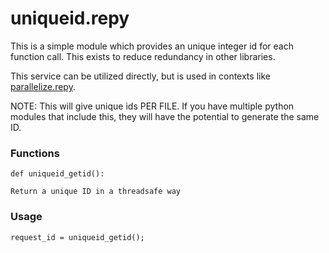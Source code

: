 # uniqueid.repy

This is a simple module which provides an unique integer id for each function call. This exists to reduce redundancy in other libraries.

This service can be utilized directly, but is used in contexts like [parallelize.repy](parallelize.repy.md).
	
NOTE: This will give unique ids PER FILE. If you have multiple python modules that include this, they will have the potential to generate the same ID.

### Functions

```
def uniqueid_getid():
```
    Return a unique ID in a threadsafe way

### Usage

```
request_id = uniqueid_getid();
```
